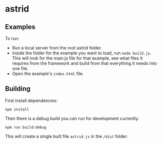 # astrid


## Examples

To run:
* Run a local server from the root astrid folder.
* Inside the folder for the example you want to load, run `node build.js`. This will look for the main.js file for that example, see what files it requires from the framework and build from that everything it needs into one file.
* Open the example's `index.html` file.


## Building

First install dependencies:

`npm install`

Then there is a debug build you can run for development currently:

`npm run build:debug`

This will create a single built file `astrid.js` in the `/dist` folder. 

